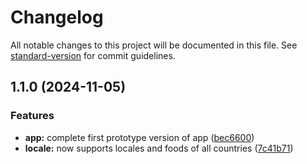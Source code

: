 # Changelog

All notable changes to this project will be documented in this file. See [standard-version](https://github.com/conventional-changelog/standard-version) for commit guidelines.

## 1.1.0 (2024-11-05)


### Features

* **app:** complete first prototype version of app ([bec6600](https://github.com/pybash1/harvence/commit/bec6600f034ea4f4e2ff134d8954740f88493737))
* **locale:** now supports locales and foods of all countries ([7c41b71](https://github.com/pybash1/harvence/commit/7c41b71749142fc171664212d39a3256881eac5b))
